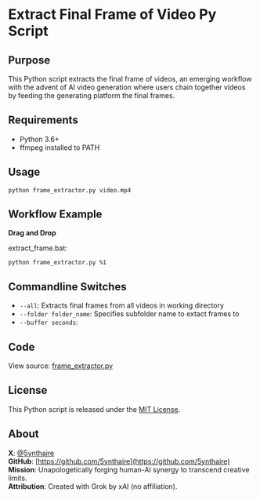 # Extract Final Frame of Video Py Script

## Purpose

This Python script extracts the final frame of videos, an emerging workflow with the advent of AI video generation where users chain together videos by feeding the generating platform the final frames.

## Requirements

- Python 3.6+
- ffmpeg installed to PATH

## Usage

`python frame_extractor.py video.mp4`

## Workflow Example

**Drag and Drop**

extract_frame.bat:

```
python frame_extractor.py %1
```

## Commandline Switches

- `--all`: Extracts final frames from all videos in working directory
- `--folder folder_name`: Specifies subfolder name to extact frames to
- `--buffer seconds`: 

## Code

View source: [frame_extractor.py](frame_extractor.py)

## License

This Python script is released under the [MIT License](LICENSE).

## About

**X**: [@5ynthaire](https://x.com/5ynthaire)  
**GitHub**: [https://github.com/5ynthaire](https://github.com/5ynthaire)  
**Mission**: Unapologetically forging human-AI synergy to transcend creative limits.  
**Attribution**: Created with Grok by xAI (no affiliation).
